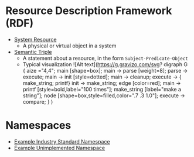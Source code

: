 # Resource Description Framework (RDF)
- [System Resource](https://en.wikipedia.org/wiki/System_resource)
    - A physical or virtual object in a system
- [Semantic Triple](https://en.wikipedia.org/wiki/Semantic_triple)
    - A statement about a resource, in the form `Subject-Predicate-Object`
    - Typical visualization
      ![Alt text](https://g.gravizo.com/svg?
          digraph G {
              aize ="4,4";
              main [shape=box];
              main -> parse [weight=8];
              parse -> execute;
              main -> init [style=dotted];
              main -> cleanup;
              execute -> { make_string; printf}
              init -> make_string;
              edge [color=red];
              main -> printf [style=bold,label="100 times"];
              make_string [label="make a string"];
              node [shape=box,style=filled,color=".7 .3 1.0"];
              execute -> compare;
          }
      )

# Namespaces
- [Example Industry Standard Namespace](http://www.w3.org/2001/XMLSchema#)
- [Example Unimplemented Namespace](http://www.cubrc.org/avatar#)


